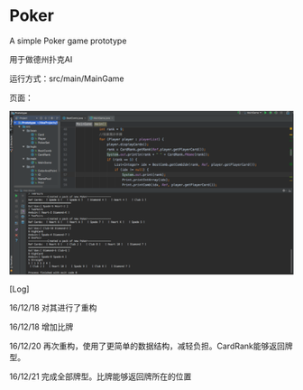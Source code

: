 # Poker
A simple Poker game prototype

用于做德州扑克AI

运行方式：src/main/MainGame

页面：

![image](https://github.com/hyqggl/Poker/raw/master/demo/12.21.png)

[Log]

16/12/18 对其进行了重构

16/12/18 增加比牌

16/12/20 再次重构，使用了更简单的数据结构，减轻负担。CardRank能够返回牌型。

16/12/21 完成全部牌型。比牌能够返回牌所在的位置
